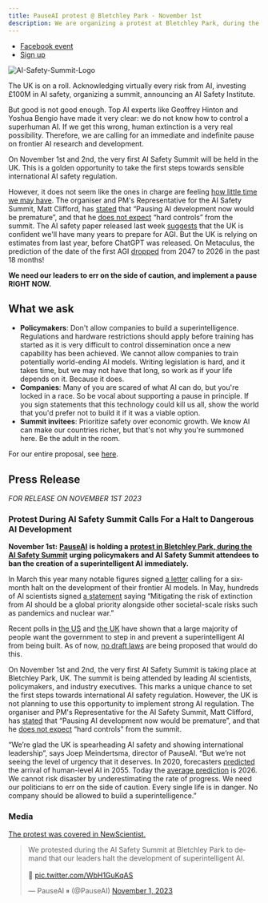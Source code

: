 ```yaml
---
title: PauseAI protest @ Bletchley Park - November 1st
description: We are organizing a protest at Bletchley Park, during the AI Safety Summit
---
```


- [Facebook event](https://www.facebook.com/events/347499967619516/347499967619516)
- [Sign up](https://www.mixily.com/event/4419031774197158693)

![AI-Safety-Summit-Logo](https://github.com/joepio/pauseai/assets/47218308/4b8fe05f-3f8f-4f71-87a6-d273d67ae599)

The UK is on a roll. Acknowledging virtually every risk from AI, investing £100M in AI safety, organizing a summit, announcing an AI Safety Institute.

But good is not good enough. Top AI experts like Geoffrey Hinton and Yoshua Bengio have made it very clear: we do not know how to control a superhuman AI. If we get this wrong, human extinction is a very real possibility. Therefore, we are calling for an immediate and indefinite pause on frontier AI research and development.

On November 1st and 2nd, the very first AI Safety Summit will be held in the UK.
This is a golden opportunity to take the first steps towards sensible international AI safety regulation.

However, it does not seem like the ones in charge are feeling [how little time we may have](/urgency).
The organiser and PM's Representative for the AI Safety Summit, Matt Clifford, has [stated](https://twitter.com/PauseAI/status/1709845853668553065) that “Pausing AI development now would be premature”, and that he [does not expect](https://twitter.com/matthewclifford/status/1708819574739587356) “hard controls” from the summit.
The AI safety paper released last week [suggests](https://twitter.com/PauseAI/status/1717474950557090151) that the UK is confident we'll have many years to prepare for AGI.
But the UK is relying on estimates from last year, before ChatGPT was released.
On Metaculus, the prediction of the date of the first AGI [dropped](https://metaculus.com/questions/3479/date-weakly-general-ai-is-publicly-known/) from 2047 to 2026 in the past 18 months!

**We need our leaders to err on the side of caution, and implement a pause RIGHT NOW.**

## What we ask

- **Policymakers**: Don't allow companies to build a superintelligence. Regulations and hardware restrictions should apply before training has started as it is very difficult to control dissemination once a new capability has been achieved. We cannot allow companies to train potentially world-ending AI models. Writing legislation is hard, and it takes time, but we may not have that long, so work as if your life depends on it. Because it does.
- **Companies**: Many of you are scared of what AI can do, but you're locked in a race. So be vocal about supporting a pause in principle. If you sign statements that this technology could kill us all, show the world that you'd prefer not to build it if it was a viable option.
- **Summit invitees**: Prioritize safety over economic growth. We know AI can make our countries richer, but that's not why you're summoned here. Be the adult in the room.

For our entire proposal, see [here](/proposal).

## Press Release

_FOR RELEASE ON NOVEMBER 1ST 2023_

### Protest During AI Safety Summit Calls For a Halt to Dangerous AI Development

**November 1st:** [**PauseAI**](https://pauseai.info/) **is holding a** [**protest in Bletchley Park, during the AI Safety Summit**](https://pauseai.info/2023-oct) **urging policymakers and AI Safety Summit attendees to ban the creation of a superintelligent AI immediately.**

In March this year many notable figures signed [a letter](https://futureoflife.org/open-letter/pause-giant-ai-experiments/#:~:text=We%20call%20on%20all%20AI,more%20powerful%20than%20GPT%2D4.&text=AI%20systems%20with%20human%2Dcompetitive,acknowledged%20by%20top%20AI%20labs.) calling for a six-month halt on the development of their frontier AI models. In May, hundreds of AI scientists signed [a statement](https://www.safe.ai/statement-on-ai-risk) saying “Mitigating the risk of extinction from AI should be a global priority alongside other societal-scale risks such as pandemics and nuclear war.”

Recent polls in [the US](https://www.vox.com/future-perfect/2023/9/19/23879648/americans-artificial-general-intelligence-ai-policy-poll) and [the UK](https://inews.co.uk/news/politics/voters-deepfakes-ban-ai-intelligent-humans-2708693) have shown that a large majority of people want the government to step in and prevent a superintelligent AI from being built. As of now, [no draft laws](https://twitter.com/PauseAI/status/1706605169608159458) are being proposed that would do this.

On November 1st and 2nd, the very first AI Safety Summit is taking place at Bletchley Park, UK.
The summit is being attended by leading AI scientists, policymakers, and industry executives.
This marks a unique chance to set the first steps towards international AI safety regulation.
However, the UK is not planning to use this opportunity to implement strong AI regulation.
The organiser and PM's Representative for the AI Safety Summit, Matt Clifford, has [stated](https://twitter.com/PauseAI/status/1709845853668553065) that “Pausing AI development now would be premature”, and that he [does not expect](https://twitter.com/matthewclifford/status/1708819574739587356) “hard controls” from the summit.

“We’re glad the UK is spearheading AI safety and showing international leadership”, says Joep Meindertsma, director of PauseAI. “But we’re not seeing the level of urgency that it deserves. In 2020, forecasters [predicted](https://www.metaculus.com/questions/3479/date-weakly-general-ai-is-publicly-known/) the arrival of human-level AI in 2055. Today the [average prediction](https://www.metaculus.com/questions/3479/date-weakly-general-ai-is-publicly-known/) is 2026. We cannot risk disaster by underestimating the rate of progress. We need our politicians to err on the side of caution. Every single life is in danger. No company should be allowed to build a superintelligence.”

### Media

[The protest was covered in NewScientist.](https://www.newscientist.com/article/2400626-uk-ai-summit-is-a-photo-opportunity-not-an-open-debate-critics-say/)

<div><blockquote class="twitter-tweet"><p lang="en" dir="ltr">We protested during the AI Safety Summit at Bletchley Park to demand that our leaders halt the development of superintelligent AI. <br><br>🧵 <a href="https://t.co/WbH1GuKqAS">pic.twitter.com/WbH1GuKqAS</a></p>&mdash; PauseAI ⏸ (@PauseAI) <a href="https://twitter.com/PauseAI/status/1719740149905400128?ref_src=twsrc%5Etfw">November 1, 2023</a></blockquote> <script async src="https://platform.twitter.com/widgets.js" charset="utf-8"></script></div>
